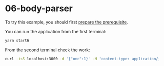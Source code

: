 # 06-body-parser

To try this example, you should first [prepare the prerequisite][1].

You can run the application from the first terminal:

```bash
yarn start6
```

From the second terminal check the work:

```bash
curl -isS localhost:3000 -d '{"one":1}' -H 'content-type: application/json'
```

[1]: ./prerequisite
